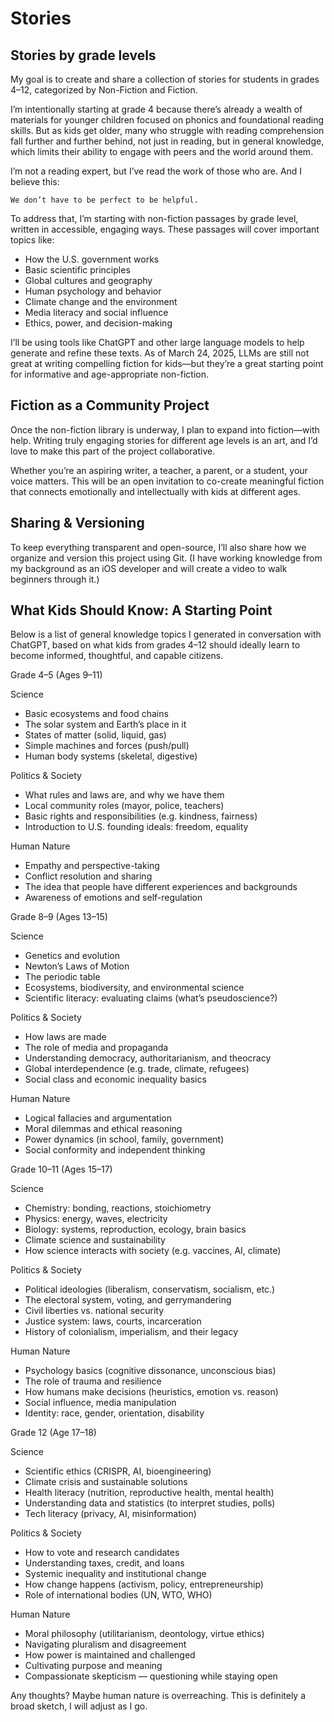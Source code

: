 # Stories
## Stories by grade levels

My goal is to create and share a collection of stories for students in grades 4–12, categorized by Non-Fiction and Fiction.

I’m intentionally starting at grade 4 because there’s already a wealth of materials for younger children focused on phonics and foundational reading skills. But as kids get older, many who struggle with reading comprehension fall further and further behind, not just in reading, but in general knowledge, which limits their ability to engage with peers and the world around them.

I’m not a reading expert, but I’ve read the work of those who are. And I believe this:

	We don’t have to be perfect to be helpful.

To address that, I’m starting with non-fiction passages by grade level, written in accessible, engaging ways. These passages will cover important topics like:<br>
- How the U.S. government works 
- Basic scientific principles
- Global cultures and geography
- Human psychology and behavior
- Climate change and the environment
- Media literacy and social influence
- Ethics, power, and decision-making

I’ll be using tools like ChatGPT and other large language models to help generate and refine these texts. As of March 24, 2025, LLMs are still not great at writing compelling fiction for kids—but they’re a great starting point for informative and age-appropriate non-fiction.

## Fiction as a Community Project

Once the non-fiction library is underway, I plan to expand into fiction—with help. Writing truly engaging stories for different age levels is an art, and I’d love to make this part of the project collaborative.

Whether you’re an aspiring writer, a teacher, a parent, or a student, your voice matters. This will be an open invitation to co-create meaningful fiction that connects emotionally and intellectually with kids at different ages.

## Sharing & Versioning

To keep everything transparent and open-source, I’ll also share how we organize and version this project using Git. (I have working knowledge from my background as an iOS developer and will create a video to walk beginners through it.)

## What Kids Should Know: A Starting Point

Below is a list of general knowledge topics I generated in conversation with ChatGPT, based on what kids from grades 4–12 should ideally learn to become informed, thoughtful, and capable citizens.


Grade 4–5 (Ages 9–11)

Science
- Basic ecosystems and food chains
- The solar system and Earth’s place in it
- States of matter (solid, liquid, gas)
- Simple machines and forces (push/pull)
- Human body systems (skeletal, digestive)

Politics & Society
- What rules and laws are, and why we have them
- Local community roles (mayor, police, teachers)
- Basic rights and responsibilities (e.g. kindness, fairness)
- Introduction to U.S. founding ideals: freedom, equality

Human Nature
- Empathy and perspective-taking
- Conflict resolution and sharing
- The idea that people have different experiences and backgrounds
- Awareness of emotions and self-regulation

Grade 8–9 (Ages 13–15)

Science
- Genetics and evolution
- Newton’s Laws of Motion
- The periodic table
- Ecosystems, biodiversity, and environmental science
- Scientific literacy: evaluating claims (what’s pseudoscience?)

Politics & Society
- How laws are made
- The role of media and propaganda
- Understanding democracy, authoritarianism, and theocracy
- Global interdependence (e.g. trade, climate, refugees)
- Social class and economic inequality basics

Human Nature
- Logical fallacies and argumentation
- Moral dilemmas and ethical reasoning
- Power dynamics (in school, family, government)
- Social conformity and independent thinking

Grade 10–11 (Ages 15–17)

Science
- Chemistry: bonding, reactions, stoichiometry
- Physics: energy, waves, electricity
- Biology: systems, reproduction, ecology, brain basics
- Climate science and sustainability
- How science interacts with society (e.g. vaccines, AI, climate)

Politics & Society
- Political ideologies (liberalism, conservatism, socialism, etc.)
- The electoral system, voting, and gerrymandering
- Civil liberties vs. national security
- Justice system: laws, courts, incarceration
- History of colonialism, imperialism, and their legacy

Human Nature
- Psychology basics (cognitive dissonance, unconscious bias)
- The role of trauma and resilience
- How humans make decisions (heuristics, emotion vs. reason)
- Social influence, media manipulation
- Identity: race, gender, orientation, disability

Grade 12 (Age 17–18)

Science
- Scientific ethics (CRISPR, AI, bioengineering)
- Climate crisis and sustainable solutions
- Health literacy (nutrition, reproductive health, mental health)
- Understanding data and statistics (to interpret studies, polls)
- Tech literacy (privacy, AI, misinformation)

Politics & Society
- How to vote and research candidates
- Understanding taxes, credit, and loans
- Systemic inequality and institutional change
- How change happens (activism, policy, entrepreneurship)
- Role of international bodies (UN, WTO, WHO)

Human Nature
- Moral philosophy (utilitarianism, deontology, virtue ethics)
- Navigating pluralism and disagreement
- How power is maintained and challenged
- Cultivating purpose and meaning
- Compassionate skepticism — questioning while staying open

Any thoughts? Maybe human nature is overreaching. This is definitely a broad sketch, I will adjust as I go. 
